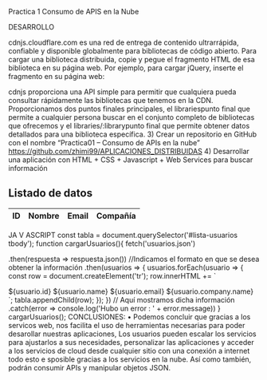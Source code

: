 Practica 1 Consumo de APIS en la Nube




DESARROLLO
 
cdnjs.cloudflare.com es una red de entrega de contenido ultrarrápida, confiable y disponible globalmente para bibliotecas de código abierto.
Para cargar una biblioteca distribuida, copie y pegue el fragmento HTML de esa biblioteca en su
página web. Por ejemplo, para cargar jQuery, inserte el fragmento en su página web:
  <script src="https://cdnjs.cloudflare.com/ajax/libs/jquery/3.5.1/jquery.min.js" integrity="sha512-
   bLT0Qm9VnAYZDflyKcBaQ2gg0hSYNQrJ8RilYldYQ1FxQYoCLtUjuuRuZo+fjqhx/qtq/1itJ0C
   2ejDxltZVFg==" crossorigin="anonymous"></script>
 cdnjs proporciona una API simple para permitir que cualquiera pueda consultar rápidamente las bibliotecas que tenemos en la CDN.
Proporcionamos dos puntos finales principales, el librariespunto final que permite a cualquier persona buscar en el conjunto completo de bibliotecas que ofrecemos y el libraries/:librarypunto final que permite obtener datos detallados para una biblioteca específica.
3) Crear un repositorio en GitHub con el nombre “Practica01 – Consumo de APIs en la nube”
https://github.com/zhimi99/APLICACIONES_DISTRIBUIDAS
4) Desarrollar una aplicación con HTML + CSS + Javascript + Web Services para buscar información
<!DOCTYPE html> <html lang="en"> <head>
<meta charset="UTF-8"> <meta name="viewport"
content="width=device-width, user-scalable=no, initial-scale=1.0, maximum-scale=1.0, minimum- scale=1.0">
<link rel="stylesheet" href="https://stackpath.bootstrapcdn.com/bootstrap/4.3.1/css/bootstrap.min.css" integrity="sha384-ggOyR0iXCbMQv3Xipma34MD+dH/1fQ784/j6cY/iJTQUOhcWr7x9JvoRxT2MZw1T" crossorigin="anonymous">
<title>FETCH</title> </head>
<body>
<div class="container">
<div class="row mt-3"> <div class="col">
<h2>Listado de datos</h2> <div class="my-3">
<table class="table" id="lista-usuarios"> <thead>
<tr>
<th scope="col">ID</th>
<th scope="col">Nombre</th> <th scope="col">Email</th>
<th scope="col">Compañía</th>
</tr> </thead> <tbody> </tbody>
</table> </div>
</div> </div>
</div>
<script src="https://code.jquery.com/jquery-3.3.1.slim.min.js" integrity="sha384- q8i/X+965DzO0rT7abK41JStQIAqVgRVzpbzo5smXKp4YfRvH+8abtTE1Pi6jizo" crossorigin="anonymous"></script>
<script src="https://cdnjs.cloudflare.com/ajax/libs/popper.js/1.14.7/umd/popper.min.js" integrity="sha384- UO2eT0CpHqdSJQ6hJty5KVphtPhzWj9WO1clHTMGa3JDZwrnQq4sF86dIHNDz0W1" crossorigin="anonymous"></script>
<script src="https://stackpath.bootstrapcdn.com/bootstrap/4.3.1/js/bootstrap.min.js" integrity="sha384- JjSmVgyd0p3pXB1rRibZUAYoIIy6OrQ6VrjIEaFf/nJGzIxFDsf4x0xIM+B07jRM" crossorigin="anonymous"></script>
<script src="js/fetch.js"></script> </body>
</html>
JA V ASCRIPT
const tabla = document.querySelector('#lista-usuarios tbody');
function cargarUsuarios(){ fetch('usuarios.json')

.then(respuesta => respuesta.json()) //Indicamos el formato en que se desea obtener la información
.then(usuarios => { usuarios.forEach(usuario => {
const row = document.createElement('tr'); row.innerHTML += `
<td>${usuario.id}</td> <td>${usuario.name}</td> <td>${usuario.email}</td> <td>${usuario.company.name}</td>
`;
tabla.appendChild(row); });
}) // Aquí mostramos dicha información
.catch(error => console.log('Hubo un error : ' + error.message)) }
cargarUsuarios();
CONCLUSIONES:
• Podemos concluir que gracias a los servicos web, nos facilita el uso de
herramientas necesarias para poder desarollar nuestras aplicaciones, Los usuarios pueden escalar los servicios para ajustarlos a sus necesidades, personalizar las aplicaciones y acceder a los servicios de cloud desde cualquier sitio con una conexión a internet todo esto e sposible gracias a los servicios en la nube. Así como también, podrán consumir APIs y manipular objetos JSON.
